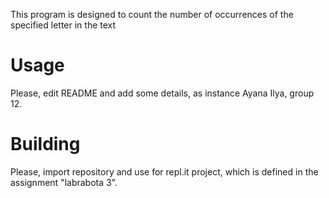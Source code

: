 
This program is designed to count the number of occurrences of the specified letter in the text

# Usage

Please, edit README and add some details, as instance
 Ayana Ilya, group 12.

# Building

Please, import repository and use for repl.it project, which is defined in the assignment "labrabota 3".
